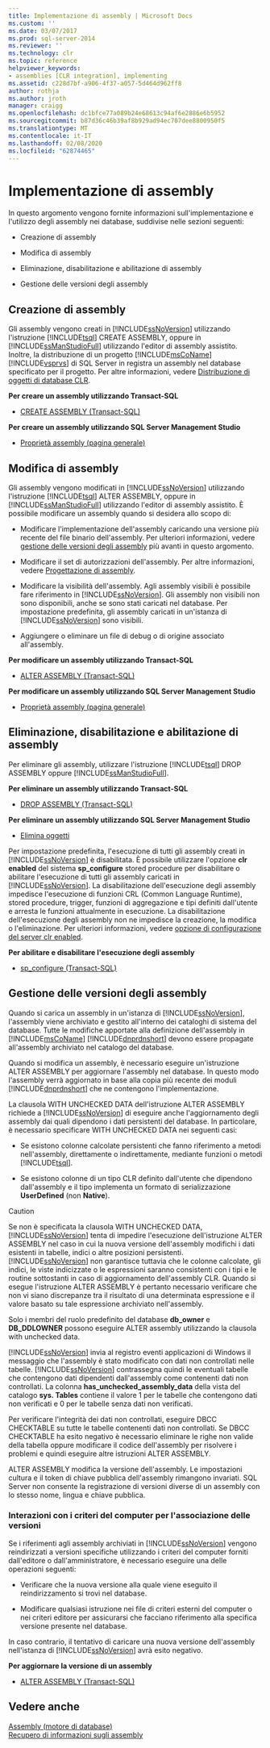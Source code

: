 ```yaml
---
title: Implementazione di assembly | Microsoft Docs
ms.custom: ''
ms.date: 03/07/2017
ms.prod: sql-server-2014
ms.reviewer: ''
ms.technology: clr
ms.topic: reference
helpviewer_keywords:
- assemblies [CLR integration], implementing
ms.assetid: c228d7bf-a906-4f37-a057-5d464d962ff8
author: rothja
ms.author: jroth
manager: craigg
ms.openlocfilehash: dc1bfce77a089b24e68613c94af6e2886e6b5952
ms.sourcegitcommit: b87d36c46b39af8b929ad94ec707dee8800950f5
ms.translationtype: MT
ms.contentlocale: it-IT
ms.lasthandoff: 02/08/2020
ms.locfileid: "62874465"
---
```

# <a name="implementing-assemblies"></a>Implementazione di assembly
  In questo argomento vengono fornite informazioni sull'implementazione e l'utilizzo degli assembly nei database, suddivise nelle sezioni seguenti:  
  
-   Creazione di assembly  
  
-   Modifica di assembly  
  
-   Eliminazione, disabilitazione e abilitazione di assembly  
  
-   Gestione delle versioni degli assembly  
  
## <a name="creating-assemblies"></a>Creazione di assembly  
 Gli assembly vengono creati in [!INCLUDE[ssNoVersion](../../includes/ssnoversion-md.md)] utilizzando l'istruzione [!INCLUDE[tsql](../../includes/tsql-md.md)] CREATE ASSEMBLY, oppure in [!INCLUDE[ssManStudioFull](../../includes/ssmanstudiofull-md.md)] utilizzando l'editor di assembly assistito. Inoltre, la distribuzione di un progetto [!INCLUDE[msCoName](../../includes/msconame-md.md)] [!INCLUDE[vsprvs](../../includes/vsprvs-md.md)] di SQL Server in registra un assembly nel database specificato per il progetto. Per altre informazioni, vedere [Distribuzione di oggetti di database CLR](deploying-clr-database-objects.md).  
  
 **Per creare un assembly utilizzando Transact-SQL**  
  
-   [CREATE ASSEMBLY &#40;Transact-SQL&#41;](/sql/t-sql/statements/create-assembly-transact-sql)  
  
 **Per creare un assembly utilizzando SQL Server Management Studio**  
  
-   [Proprietà assembly &#40;pagina generale&#41;](assemblies-properties.md)  
  
## <a name="modifying-assemblies"></a>Modifica di assembly  
 Gli assembly vengono modificati in [!INCLUDE[ssNoVersion](../../includes/ssnoversion-md.md)] utilizzando l'istruzione [!INCLUDE[tsql](../../includes/tsql-md.md)] ALTER ASSEMBLY, oppure in [!INCLUDE[ssManStudioFull](../../includes/ssmanstudiofull-md.md)] utilizzando l'editor di assembly assistito. È possibile modificare un assembly quando si desidera allo scopo di:  
  
-   Modificare l'implementazione dell'assembly caricando una versione più recente del file binario dell'assembly. Per ulteriori informazioni, vedere [gestione delle versioni degli assembly](#_managing) più avanti in questo argomento.  
  
-   Modificare il set di autorizzazioni dell'assembly. Per altre informazioni, vedere [Progettazione di assembly](../../relational-databases/clr-integration/assemblies-designing.md).  
  
-   Modificare la visibilità dell'assembly. Agli assembly visibili è possibile fare riferimento in [!INCLUDE[ssNoVersion](../../includes/ssnoversion-md.md)]. Gli assembly non visibili non sono disponibili, anche se sono stati caricati nel database. Per impostazione predefinita, gli assembly caricati in un'istanza di [!INCLUDE[ssNoVersion](../../includes/ssnoversion-md.md)] sono visibili.  
  
-   Aggiungere o eliminare un file di debug o di origine associato all'assembly.  
  
 **Per modificare un assembly utilizzando Transact-SQL**  
  
-   [ALTER ASSEMBLY &#40;Transact-SQL&#41;](/sql/t-sql/statements/alter-assembly-transact-sql)  
  
 **Per modificare un assembly utilizzando SQL Server Management Studio**  
  
-   [Proprietà assembly &#40;pagina generale&#41;](assemblies-properties.md)  
  
## <a name="dropping-disabling-and-enabling-assemblies"></a>Eliminazione, disabilitazione e abilitazione di assembly  
 Per eliminare gli assembly, utilizzare l'istruzione [!INCLUDE[tsql](../../includes/tsql-md.md)] DROP ASSEMBLY oppure [!INCLUDE[ssManStudioFull](../../includes/ssmanstudiofull-md.md)].  
  
 **Per eliminare un assembly utilizzando Transact-SQL**  
  
-   [DROP ASSEMBLY &#40;Transact-SQL&#41;](/sql/t-sql/statements/drop-assembly-transact-sql)  
  
 **Per eliminare un assembly utilizzando SQL Server Management Studio**  
  
-   [Elimina oggetti](../../ssms/object/delete-objects.md)  
  
 Per impostazione predefinita, l'esecuzione di tutti gli assembly creati in [!INCLUDE[ssNoVersion](../../includes/ssnoversion-md.md)] è disabilitata. È possibile utilizzare l'opzione **clr enabled** del sistema **sp_configure** stored procedure per disabilitare o abilitare l'esecuzione di tutti gli assembly caricati in [!INCLUDE[ssNoVersion](../../includes/ssnoversion-md.md)]. La disabilitazione dell'esecuzione degli assembly impedisce l'esecuzione di funzioni CRL (Common Language Runtime), stored procedure, trigger, funzioni di aggregazione e tipi definiti dall'utente e arresta le funzioni attualmente in esecuzione. La disabilitazione dell'esecuzione degli assembly non ne impedisce la creazione, la modifica o l'eliminazione. Per ulteriori informazioni, vedere [opzione di configurazione del server clr enabled](../../database-engine/configure-windows/clr-enabled-server-configuration-option.md).  
  
 **Per abilitare e disabilitare l'esecuzione degli assembly**  
  
-   [sp_configure &#40;Transact-SQL&#41;](/sql/relational-databases/system-stored-procedures/sp-configure-transact-sql)  
  
##  <a name="_managing"></a>Gestione delle versioni degli assembly  
 Quando si carica un assembly in un'istanza di [!INCLUDE[ssNoVersion](../../includes/ssnoversion-md.md)], l'assembly viene archiviato e gestito all'interno dei cataloghi di sistema del database. Tutte le modifiche apportate alla definizione dell'assembly in [!INCLUDE[msCoName](../../includes/msconame-md.md)] [!INCLUDE[dnprdnshort](../../includes/dnprdnshort-md.md)] devono essere propagate all'assembly archiviato nel catalogo del database.  
  
 Quando si modifica un assembly, è necessario eseguire un'istruzione ALTER ASSEMBLY per aggiornare l'assembly nel database. In questo modo l'assembly verrà aggiornato in base alla copia più recente dei moduli [!INCLUDE[dnprdnshort](../../includes/dnprdnshort-md.md)] che ne contengono l'implementazione.  
  
 La clausola WITH UNCHECKED DATA dell'istruzione ALTER ASSEMBLY richiede a [!INCLUDE[ssNoVersion](../../includes/ssnoversion-md.md)] di eseguire anche l'aggiornamento degli assembly dai quali dipendono i dati persistenti del database. In particolare, è necessario specificare WITH UNCHECKED DATA nei seguenti casi:  
  
-   Se esistono colonne calcolate persistenti che fanno riferimento a metodi nell'assembly, direttamente o indirettamente, mediante funzioni o metodi [!INCLUDE[tsql](../../includes/tsql-md.md)].  
  
-   Se esistono colonne di un tipo CLR definito dall'utente che dipendono dall'assembly e il tipo implementa un formato di serializzazione **UserDefined** (non **Native**).  
  
> [!CAUTION]  
>  Se non è specificata la clausola WITH UNCHECKED DATA, [!INCLUDE[ssNoVersion](../../includes/ssnoversion-md.md)] tenta di impedire l'esecuzione dell'istruzione ALTER ASSEMBLY nel caso in cui la nuova versione dell'assembly modifichi i dati esistenti in tabelle, indici o altre posizioni persistenti. 
  [!INCLUDE[ssNoVersion](../../includes/ssnoversion-md.md)] non garantisce tuttavia che le colonne calcolate, gli indici, le viste indicizzate o le espressioni saranno consistenti con i tipi e le routine sottostanti in caso di aggiornamento dell'assembly CLR. Quando si esegue l'istruzione ALTER ASSEMBLY è pertanto necessario verificare che non vi siano discrepanze tra il risultato di una determinata espressione e il valore basato su tale espressione archiviato nell'assembly.  
  
 Solo i membri del ruolo predefinito del database **db_owner** e **DB_DDLOWNER** possono eseguire ALTER assembly utilizzando la clausola with unchecked data.  
  
 
  [!INCLUDE[ssNoVersion](../../includes/ssnoversion-md.md)] invia al registro eventi applicazioni di Windows il messaggio che l'assembly è stato modificato con dati non controllati nelle tabelle. 
  [!INCLUDE[ssNoVersion](../../includes/ssnoversion-md.md)] contrassegna quindi le eventuali tabelle che contengono dati dipendenti dall'assembly come contenenti dati non controllati. La colonna **has_unchecked_assembly_data** della vista del catalogo **sys. Tables** contiene il valore 1 per le tabelle che contengono dati non verificati e 0 per le tabelle senza dati non verificati.  
  
 Per verificare l'integrità dei dati non controllati, eseguire DBCC CHECKTABLE su tutte le tabelle contenenti dati non controllati. Se DBCC CHECKTABLE ha esito negativo è necessario eliminare le righe non valide della tabella oppure modificare il codice dell'assembly per risolvere i problemi e quindi eseguire altre istruzioni ALTER ASSEMBLY.  
  
 ALTER ASSEMBLY modifica la versione dell'assembly. Le impostazioni cultura e il token di chiave pubblica dell'assembly rimangono invariati. SQL Server non consente la registrazione di versioni diverse di un assembly con lo stesso nome, lingua e chiave pubblica.  
  
### <a name="interactions-with-computer-wide-policy-for-version-binding"></a>Interazioni con i criteri del computer per l'associazione delle versioni  
 Se i riferimenti agli assembly archiviati in [!INCLUDE[ssNoVersion](../../includes/ssnoversion-md.md)] vengono reindirizzati a versioni specifiche utilizzando i criteri del computer forniti dall'editore o dall'amministratore, è necessario eseguire una delle operazioni seguenti:  
  
-   Verificare che la nuova versione alla quale viene eseguito il reindirizzamento si trovi nel database.  
  
-   Modificare qualsiasi istruzione nei file di criteri esterni del computer o nei criteri editore per assicurarsi che facciano riferimento alla specifica versione presente nel database.  
  
 In caso contrario, il tentativo di caricare una nuova versione dell'assembly nell'istanza di [!INCLUDE[ssNoVersion](../../includes/ssnoversion-md.md)] avrà esito negativo.  
  
 **Per aggiornare la versione di un assembly**  
  
-   [ALTER ASSEMBLY &#40;Transact-SQL&#41;](/sql/t-sql/statements/alter-assembly-transact-sql)  
  
## <a name="see-also"></a>Vedere anche  
 [Assembly &#40;motore di database&#41;](../../relational-databases/clr-integration/assemblies-database-engine.md)   
 [Recupero di informazioni sugli assembly](../../relational-databases/clr-integration/assemblies-getting-information.md)  
  
  
